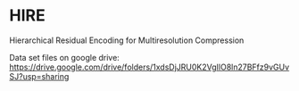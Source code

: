 # HIRE
Hierarchical Residual Encoding for Multiresolution Compression

Data set files on google drive: https://drive.google.com/drive/folders/1xdsDjJRU0K2VgIlO8ln27BFfz9vGUvSJ?usp=sharing
